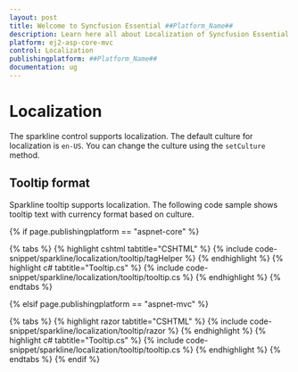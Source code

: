 ```yaml
---
layout: post
title: Welcome to Syncfusion Essential ##Platform_Name##
description: Learn here all about Localization of Syncfusion Essential ##Platform_Name## widgets based on HTML5 and jQuery.
platform: ej2-asp-core-mvc
control: Localization
publishingplatform: ##Platform_Name##
documentation: ug
---
```



# Localization

The sparkline control supports localization. The default culture for localization is `en-US`. You can change the culture using the `setCulture` method.

## Tooltip format

Sparkline tooltip supports localization. The following code sample shows tooltip text with currency format based on culture.

{% if page.publishingplatform == "aspnet-core" %}

{% tabs %}
{% highlight cshtml tabtitle="CSHTML" %}
{% include code-snippet/sparkline/localization/tooltip/tagHelper %}
{% endhighlight %}
{% highlight c# tabtitle="Tooltip.cs" %}
{% include code-snippet/sparkline/localization/tooltip/tooltip.cs %}
{% endhighlight %}
{% endtabs %}

{% elsif page.publishingplatform == "aspnet-mvc" %}

{% tabs %}
{% highlight razor tabtitle="CSHTML" %}
{% include code-snippet/sparkline/localization/tooltip/razor %}
{% endhighlight %}
{% highlight c# tabtitle="Tooltip.cs" %}
{% include code-snippet/sparkline/localization/tooltip/tooltip.cs %}
{% endhighlight %}
{% endtabs %}
{% endif %}

